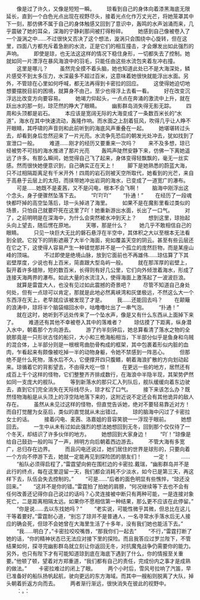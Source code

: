 　　像是过了许久，又像是短短一瞬。
　　琼看到自己的身体向着漆黑海底无限延长，直到一个白色光点出现在视野尽头，接着光点化作万丈光芒，将她笼罩其中下一刻，那仿佛不属于自己的身体触感又回到了意识中，轰鸣的水声汹涌而来，几乎震破了她的耳朵，深海的宁静刹那间被打得粉碎。
　　她感到自己像被卷入了一个漩涡之中……不过很快又否决了这个想法，漩涡只会围绕中心旋转，但在这里，四面八方都充斥着急剧的水流，正是它们的相互撞击，才会爆发出如此强烈的声响。
　　即使是琼，也无法这这样的情况下稳住身形，一切都失去了控制。她就如同一片漂浮在暴风海浪中的羽毛，只能任由这些水流包夹着左冲右撞。
　　这里是哪儿？
　　虽然完全摸不着头脑，她也知道此处已不是大海深处，鳞片感受不到太多压力，水深最多不超过百米，这意味着她很快就能浮出水面。另外，不管琼在心里如何呼喊，都无法再得到卡密拉的回应。
　　这使得她迫切地想要摆脱目前的困境，就算身不由己，至少也得浮上去看一看。
　　好在改变沉浮远比改变方向要容易。
　　她竭力仰起头，一点点在奔涌的激流中上升，就在跃出水的那一刻，琼茫然的睁大了眼睛。
　　幽影群岛消失得无影无踪。
　　四周和头顶都是岩石。
　　本应该是宽阔无际的大海变成了一条数百米长的“水道”，海水在其中快速流动，轰隆作响。而水面之上刮着狂风，吹得几乎让人睁不开眼睛，其呼啸的声音则和此前听到的海底风声重叠在一起。
　　她堪堪转过头去，却看到身后忽然迎来了一片光亮。水流争先恐后的朝发光处冲去，犹如找到了宣泄口一般。
　　难道……刚才的经历又要重来一次吗？
　　来不及多想，琼已经被势不可挡的海水推进了那片光亮
　　轰鸣声陡然安静下来，仿佛一下离她遥远了许多。有那么瞬间，她觉得自己飞了起来，身体变得轻飘飘的，毫无一丝实感。然而很快她便意识到，自己确实正在天上！
　　脚下是她熟悉的蔚蓝大海，只不过相隔距离足有千米开外！四周的岩石则被天空所取代，她看到的光芒，来自于高悬于云层上的太阳，而挟带她冲出岩洞的海水，已变成了一道宽广的瀑布。
　　可是……她既不是麦茜，又不是闪电，根本不会飞啊！
　　脑海中刚浮出这个念头，身子便骤然坠落下去。
　　“吖吖吖”
　　“扑通！”
　　在经历了一段魂快都吓掉的高空坠落后，琼一头掉进了海里。
　　如果不是在魔影里看过类似的场景，只怕自己就要吓死在这里了吖！她重新游出水面，长出了一口气。
　　对了，之前明明是在深海中，为什么会突然被水冲到天上？
　　想到这里，琼抬起头向上望去，随后愣在原地。
　　天哪，那是什么？
　　她几乎不敢相信自己的眼睛。
　　只见一块巨大无比的磐石悬浮在半空中，其体积之大以至根本无法看到全貌。它投下的阴影遮蔽了大半个海面，宛如覆盖天空的阴云。甚至有些云层还在它之下，这使得人容易产生一种错觉那并不是一个孤立的庞然巨物，而是某座山峰的顶端。
　　不过即使是绝境山脉，放到它面前也不再雄伟……琼估算了下其岩壁厚度，少说也有上百米，简直跟大型岛屿一般。
　　就在那浑厚的岩壁上，裂开着许多缝隙，短的数百米，长得则有好几公里，它们向外倾泄着海水，形成了连接天海两界的瀑布。如此大量的水流注入，使得海面上激荡起了一波波巨浪。
　　就算是雷霆大人，也没有见过如此震撼的奇景吧？
　　尽管不知道自己身处何处，但有一点琼可以肯定，那就是此地必然离峡湾和灰堡极远，不然这么大一个东西浮在天上，老早就应该被发现了才是。
　　我……还能回去吗？
　　在颠簸的浪涛中，琼将半个脑袋缩回水中，咕噜噜吐出了一串气泡。
　　“扑通！”
　　就在这时，她听到不远处传来了一个坠水声，像是又有什么东西从上面掉下来了。
　　难道还有其他不幸被卷入其中的落难者？
　　琼估摸了下距离，纵身潜入水中，朝着那个方向游去。
　　游了约半刻钟后，她总算看清了落水之物的全貌那竟是一只形状古怪的船只，大小和三桅海船相当，下半部分似乎是鱼身和乌贼的混合体，上半部分则是一根根弯曲肋骨构成的框架，其中包裹着形似内脏的血肉，乍看起来有颇像被吃掉一半的动物身躯，令她不禁感到一阵恶心。
　　但那绝不是什么死物，落水后不久，它便撑开四只腹鳍，朝着海浪扩散的方向划动起来。琼循着它的背影望去，不由得大吃一惊！
　　在更远一些的地方，居然还有成百上千个这样的怪物，它们整整齐齐排成数行，在海浪中半隐半现，其架势俨然如同一支庞大的舰队。
　　等到新落水的那只汇入列队后，舰队缓缓向着东边驶去，直到它们完全消失在天际线尽头，琼才松了口气。
　　接下来该怎么办？既然怪物海船是从头顶上的浮空陆地落下来的，这附近说不定还会有其他诡异的敌人存在。
　　虽然从未见过这样的怪物，但直觉告诉她，绝对不要轻易靠近对方！而自打觉醒为女巫后，类似的直觉就从未出错过。
　　琼的脑海中闪过了卡密拉女士的话。
　　接着闪电、麦茜、洛嘉姐的音容笑貌一一浮现于眼前。
　　她想回去。
　　一生中从未有过如此强烈的想法她想回到无冬，回到那个仅仅待了一个冬天，却结识了许多伙伴的地方。
　　她想回到大家身边！
　　“吖！”琼像是给自己鼓劲一般的叫了一声，辨明方向后朝着西边游去。
　　不管大海有多宽广，总归存在边界。
　　而且闪电还说过，她们居住的世界是球形的，只要向着一个方向不停游下去，她就一定能再见到探险团的朋友们！
　　一定！
　　……
　　“船队必须得启程了，”雷霆望向俯在围栏边的卡密拉.戴瑞，“幽影群岛并不是此行的终点，每在这里逗留一天，我们都会消耗不少淡水，如今已是第三天，再这样下去，队伍会失去控制的。”
　　“可是……”后者的面色明显有些憔悴，“琼还没回来。”
　　“这并不是你的错。”雷霆拍了拍她的肩膀，“何况继续等下去也不会有任何改善还记得你自己说过的话吗？心灵连接被中断只有两种可能，一是连接对象死亡，二是距离相隔太远。如果你不愿相信第一种结果，那么更不应该在此停留。”
　　“你是说……去以东找她吗？”
　　“老实说，可能性微乎其微，但总比在这儿干等着要好。”雷霆耐心道，“别忘了琼并不是普通人，一名寻常水手落水后无人接应的确会死，但琼不会她曾在大海里生活了十多年，没有我们她也能活下去。”
　　“我……明白了，”卡密拉咬咬嘴唇，“那我你们一起去”
　　“不行，”雷霆打断了她的话，“你的精神状态已无法应对接下里的探险。而且我答应过罗兰陛下，不管结果如何，探寻完幽影群岛就立刻让你返回无冬，对抗魔鬼战争仍需要你的能力。另外，也只有陛下才有可能知道琼到底在海底下遇到了什么，你的情报至关重要。”他顿了顿，望着对方郑重道，“我们都有自己的责任，完成份内之事才是成熟的做法。”
　　卡密拉难过的闭上了眼。
　　两个小时后，雪风号拉响了汽笛，早已准备好的船队扬帆起航，驶向更远的东方海域。而其中一艘船则脱离了大队，掉头朝着折返方向而去。
　　两者渐行渐远，很快消失在彼此的视野中。
　　：。：